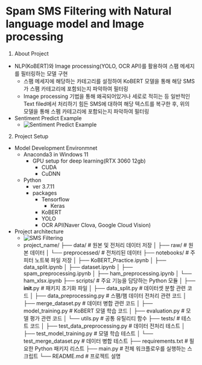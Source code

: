 # Spam SMS Filtering with Natural language model and Image processing

1. About Project

- NLP(KoBERT)와 Image processing(YOLO, OCR API)를 활용하여 스팸 메세지를 필터링하는 모델 구현
  - 스팸 메세지에 해당하는 카테고리를 설정하여 KoBERT 모델을 통해 해당 SMS가 스팸 카테고리에 포함되는지 파악하여 필터링
  - Image processing 기법을 통해 왜곡되어있거나 세로로 적히는 등 일반적인 Text filed에서 처리하기 힘든 SMS에 대하여 해당 텍스트를 복구한 후, 위의 모델을 통해 스펨 카테고리에 포함되는지 파악하여 필터링
- Sentiment Predict Example
  - ![Sentiment Predict Example](https://github.com/user-attachments/assets/094c3de1-eddc-4d16-b66e-29129824343b)

2. Project Setup

- Model Development Environmnet
  - Anaconda3 in Windows 11
    - GPU setup for deep learning(RTX 3060 12gb)
      - CUDA
      - CuDNN
  - Python
    - ver 3.7.11
    - packages
      - Tensorflow
        - Keras
      - KoBERT
      - YOLO
      - OCR API(Naver Clova, Google Cloud Vision)
- Project architecture
  - ![SMS Filtering](https://github.com/user-attachments/assets/511bd687-edcf-4e68-bd1f-88dc86e59242)
  - project_name/
    ├── data/ # 원본 및 전처리 데이터 저장
    │ ├── raw/ # 원본 데이터
    │ └── preprocessed/ # 전처리된 데이터
    ├── notebooks/ # 주피터 노트북 파일 저장
    │ ├── KoBERT_Practice.ipynb
    │ ├── data_split.ipynb
    │ ├── dataset.ipynb
    │ ├── spam_preprocessing.ipynb
    │ ├── ham_preprocessing.ipynb
    │ └── ham_xlsx.ipynb
    ├── scripts/ # 주요 기능을 담당하는 Python 모듈
    │ ├── **init**.py # 패키지 초기화 파일
    │ ├── data_split.py # 데이터셋 분할 관련 코드
    │ ├── data_preprocessing.py # 스팸/햄 데이터 전처리 관련 코드
    │ ├── merge_dataset.py # 데이터 병합 관련 코드
    │ ├── model_training.py # KoBERT 모델 학습 코드
    │ ├── evaluation.py # 모델 평가 관련 코드
    │ └── utils.py # 공통 유틸리티 함수
    ├── tests/ # 테스트 코드
    │ ├── test_data_preprocessing.py # 데이터 전처리 테스트
    │ ├── test_model_training.py # 모델 학습 테스트
    │ └── test_merge_dataset.py # 데이터 병합 테스트
    ├── requirements.txt # 필요한 Python 패키지 리스트
    ├── main.py # 전체 워크플로우를 실행하는 스크립트
    └── README.md # 프로젝트 설명
